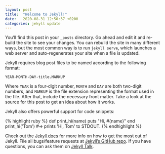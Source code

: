 ```yaml
---
layout: post
title:  "Welcome to Jekyll!"
date:   2020-08-31 12:50:37 +0200
categories: jekyll update
---
```

You’ll find this post in your `_posts` directory. Go ahead and edit it and re-build the site to see your changes. You can rebuild the site in many different ways, but the most common way is to run `jekyll serve`, which launches a web server and auto-regenerates your site when a file is updated.

Jekyll requires blog post files to be named according to the following format:

`YEAR-MONTH-DAY-title.MARKUP`

Where `YEAR` is a four-digit number, `MONTH` and `DAY` are both two-digit numbers, and `MARKUP` is the file extension representing the format used in the file. After that, include the necessary front matter. Take a look at the source for this post to get an idea about how it works.

Jekyll also offers powerful support for code snippets:

{% highlight ruby %}
def print_hi(name)
  puts "Hi, #{name}"
end
print_hi('Tom')
#=> prints 'Hi, Tom' to STDOUT.
{% endhighlight %}


Check out the [Jekyll docs][jekyll-docs] for more info on how to get the most out of Jekyll. File all bugs/feature requests at [Jekyll’s GitHub repo][jekyll-gh]. If you have questions, you can ask them on [Jekyll Talk][jekyll-talk].



[jekyll-docs]: https://jekyllrb.com/docs/home
[jekyll-gh]:   https://github.com/jekyll/jekyll
[jekyll-talk]: https://talk.jekyllrb.com/


<script src="https://utteranc.es/client.js"
        repo="{{site.utterance.repo }}"
        issue-term="{{ site.utterance.issue-term }}"
        theme="{{ site.utterance.theme}}"
        label="{{ page.url }}"  # you can going to https://jekyllrb.com/docs/variables/#page-variables find more page variables as a label.
        crossorigin="anonymous"
        async>
</script>

<script src="https://utteranc.es/client.js"
        repo=" Anthony-MostlyHarmless/Anthony-MostlyHarmless.github.io"
        issue-term="pathname"
        theme="github-light"
        crossorigin="anonymous"
        async>
</script>
